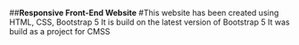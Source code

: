 ##**Responsive Front-End Website**
#This website has been created using HTML, CSS, Bootstrap 5
It is build on the latest version of Bootstrap 5
It was build as a project for CMSS
